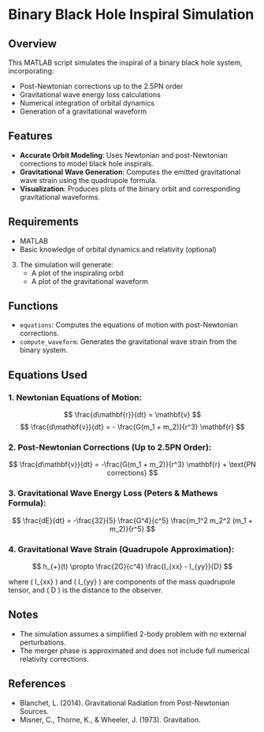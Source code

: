 # Binary Black Hole Inspiral Simulation

## Overview

This MATLAB script simulates the inspiral of a binary black hole system, incorporating:

- Post-Newtonian corrections up to the 2.5PN order
- Gravitational wave energy loss calculations
- Numerical integration of orbital dynamics
- Generation of a gravitational waveform

## Features

- **Accurate Orbit Modeling**: Uses Newtonian and post-Newtonian corrections to model black hole inspirals.
- **Gravitational Wave Generation**: Computes the emitted gravitational wave strain using the quadrupole formula.
- **Visualization**: Produces plots of the binary orbit and corresponding gravitational waveforms.

## Requirements

- MATLAB
- Basic knowledge of orbital dynamics and relativity (optional)

3. The simulation will generate:
   - A plot of the inspiraling orbit
   - A plot of the gravitational waveform

## Functions

- `equations`: Computes the equations of motion with post-Newtonian corrections.
- `compute_waveform`: Generates the gravitational wave strain from the binary system.

## Equations Used

### 1. Newtonian Equations of Motion:
$$
\frac{d\mathbf{r}}{dt} = \mathbf{v}
$$
$$
\frac{d\mathbf{v}}{dt} = - \frac{G(m_1 + m_2)}{r^3} \mathbf{r}
$$

### 2. Post-Newtonian Corrections (Up to 2.5PN Order):
$$
\frac{d\mathbf{v}}{dt} = -\frac{G(m_1 + m_2)}{r^3} \mathbf{r} + \text{PN corrections}
$$

### 3. Gravitational Wave Energy Loss (Peters & Mathews Formula):
$$
\frac{dE}{dt} = -\frac{32}{5} \frac{G^4}{c^5} \frac{m_1^2 m_2^2 (m_1 + m_2)}{r^5}
$$

### 4. Gravitational Wave Strain (Quadrupole Approximation):
$$
 h_{+}(t) \propto \frac{2G}{c^4} \frac{I_{xx} - I_{yy}}{D}
$$

where  \( I_{xx} \) and \( I_{yy} \)  are components of the mass quadrupole tensor, and \( D \) is the distance to the observer.

## Notes

- The simulation assumes a simplified 2-body problem with no external perturbations.
- The merger phase is approximated and does not include full numerical relativity corrections.



## References

- Blanchet, L. (2014). Gravitational Radiation from Post-Newtonian Sources.
- Misner, C., Thorne, K., & Wheeler, J. (1973). Gravitation.

